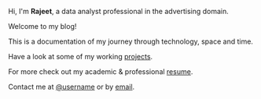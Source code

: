 ---
---

Hi, I'm **Rajeet**, a data analyst professional in the advertising domain.

Welcome to my blog!

This is a documentation of my journey through technology, space and time.

Have a look at some of my working [projects].

For more check out my academic & professional [resume].

Contact me at [@username] or by [email].



[projects]: /projects
[resume]: https://demo.nurlan.co/hugo-vitae/
[@username]: https://instagram.com/rajeetgangopadhyay
[email]: mailto:rajeetgangopadhyay@gmail.com
